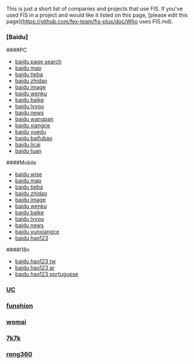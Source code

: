 This is just a short list of companies and projects that use FIS.
If you've used FIS in a project and would like it listed on this page,
[please edit this page](https://github.com/fex-team/fis-plus/doc/Who uses FIS.md).

### [Baidu]
####PC
- [baidu page search](http://www.baidu.com/) 
- [baidu map](http://ditu.baidu.com/)
- [baidu tieba](http://tieba.baidu.com/)
- [baidu zhidao](http://zhidao.baidu.com/)
- [baidu image](http://image.baidu.com/)
- [baidu wenku](http://wenku.baidu.com/)
- [baidu baike](http://baike.baidu.com/)
- [baidu lvyou](http://lvyou.baidu.com/)
- [baidu news](http://news.baidu.com/)
- [baidu wangpan](http://wangpan.baidu.com/disk/home)
- [baidu xiangce](http://xiangce.baidu.com/)
- [baidu yuedu](http://yuedu.baidu.com/)
- [baidu baifubao](https://www.baifubao.com/)
- [baidu licai](http://8.baidu.com/)
- [baidu tuan](http://tuan.baidu.com/)

####Mobile
- [baidu wise](http://m.baidu.com/) 
- [baidu map](http://map.baidu.com/mobile/webapp/index/index/)
- [baidu tieba](http://tieba.baidu.com/)
- [baidu zhidao](http://zhidao.baidu.com/)
- [baidu image](http://m.baidu.com/img?from=844d&vit=fis)
- [baidu wenku](http://wk.baidu.com/?pcf=2)
- [baidu baike](http://wapbaike.baidu.com/?adapt=1&)
- [baidu lvyou](http://lvyou.baidu.com/)
- [baidu news](http://news.baidu.com/)
- [baidu yunxiangce](http://xiangce.baidu.com/m/u/2970330134)
- [baidu hao123](http://m.hao123.com/?vit=h123&from=3w123)

####I18n
- [baidu hao123 tw](http://tw.hao123.com/) 
- [baidu hao123 ar](http://ar.hao123.com/)
- [baidu hao123 portuguese](http://image.hao123.com.br/s?f=0&ie=utf-8&cl=0&tn=SE_gbrimage_wq712w5a&wd=t)


### [UC](http://www.uc.cn/)
### [funshion](http://www.funshion.com/)
### [womai](http://www.womai.com/index-0-0.htm)
### [7k7k](http://www.7k7k.com/)
### [rong360](http://rong360.com/)